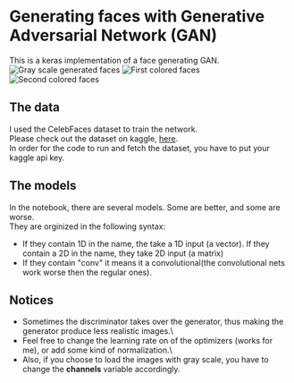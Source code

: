 # Generating faces with Generative Adversarial Network (GAN)
This is a keras implementation of a face generating GAN.
![Gray scale generated faces](https://raw.githubusercontent.com/LoliamShely/Face-generation-with-GAN/master/example_2.png)
![First colored faces](https://raw.githubusercontent.com/LoliamShely/Face-generation-with-GAN/master/example_1.png)
![Second colored faces](https://raw.githubusercontent.com/LoliamShely/Face-generation-with-GAN/master/example_3.png)

## The data
I used the CelebFaces dataset to train the network.\
Please check out the dataset on kaggle, [here](https://www.kaggle.com/jessicali9530/celeba-dataset).\
In order for the code to run and fetch the dataset, you have to put your kaggle api key.

## The models
In the notebook, there are several models. Some are better, and some are worse.\
They are orginized in the following syntax:
- If they contain 1D in the name, the take a 1D input (a vector). If they contain a 2D in the name, they take 2D input (a matrix)
- If they contain "conv" it means it a convolutional(the convolutional nets work worse then the regular ones).

## Notices
- Sometimes the discriminator takes over the generator, thus making the generator produce less realistic images.\
- Feel free to change the learning rate on of the optimizers (works for me), or add some kind of normalization.\
- Also, if you choose to load the images with gray scale, you have to change the **channels** variable accordingly.
